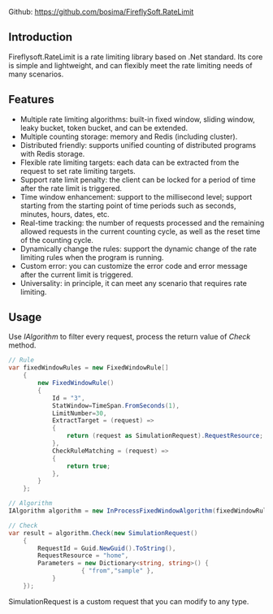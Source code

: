 Github: https://github.com/bosima/FireflySoft.RateLimit

## Introduction
Fireflysoft.RateLimit is a rate limiting library based on .Net standard. Its core is simple and lightweight, and can flexibly meet the rate limiting needs of many scenarios.

## Features
* Multiple rate limiting algorithms: built-in fixed window, sliding window, leaky bucket, token bucket, and can be extended.
* Multiple counting storage: memory and Redis (including cluster).
* Distributed friendly: supports unified counting of distributed programs with Redis storage.
* Flexible rate limiting targets: each data can be extracted from the request to set rate limiting targets.
* Support rate limit penalty: the client can be locked for a period of time after the rate limit is triggered.
* Time window enhancement: support to the millisecond level; support starting from the starting point of time periods such as seconds, minutes, hours, dates, etc.
* Real-time tracking: the number of requests processed and the remaining allowed requests in the current counting cycle, as well as the reset time of the counting cycle.
* Dynamically change the rules: support the dynamic change of the rate limiting rules when the program is running.
* Custom error: you can customize the error code and error message after the current limit is triggered.
* Universality: in principle, it can meet any scenario that requires rate limiting.

## Usage

Use *IAlgorithm* to filter every request, process the return value of *Check* method.

```csharp
// Rule
var fixedWindowRules = new FixedWindowRule[]
    {
        new FixedWindowRule()
        {
            Id = "3",
            StatWindow=TimeSpan.FromSeconds(1),
            LimitNumber=30,
            ExtractTarget = (request) =>
            {
                return (request as SimulationRequest).RequestResource;
            },
            CheckRuleMatching = (request) =>
            {
                return true;
            },
        }
    };

// Algorithm
IAlgorithm algorithm = new InProcessFixedWindowAlgorithm(fixedWindowRules);

// Check
var result = algorithm.Check(new SimulationRequest()
    {
        RequestId = Guid.NewGuid().ToString(),
        RequestResource = "home",
        Parameters = new Dictionary<string, string>() {
                    { "from","sample" },
            }
    });
```

SimulationRequest is a custom request that you can modify to any type.